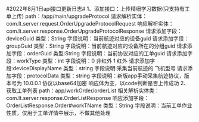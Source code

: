 #2022年8月1日api接口更新日志#
1、添加接口：上传精细学习数据(只支持有工单上传)
    path：/app/main/upgradeProtocol
    请求解析实体：com.lt.server.request.OrderUpgradeProtocolRequest
    响应解析实体：com.lt.server.response.OrderUpgradeProtocolResponse
    请求添加字段：deviceGuid
    类型：String
    字段说明：当前航迹对应的设备guid
    请求添加字段：groupGuid
    类型：String 
    字段说明：当前航迹对应的设备所在的分组guid
    请求添加字段：orderGuid
    类型:String
    字段说明：当前协议对应的工单guid
    请求添加字段：workType
    类型：int
    字段说明：0 非红外 1 红外
    请求添加字段:deviceDisplayName
    类型：string
    字段说明:采集当前航迹的 飞机型号
    请求添加字段：protocolData
    类型：string
    字段说明：新版app手动采集航迹协议，版本号为 10.0.0.1 协议以base64加密
    响应体为空，以code判断是否上传成功
2、获取工单列表
    path：app/workOrder/orderList
    相关解析实体类：com.lt.server.response.OrderListResponse
    响应添加字段：OrderListResponse.Order#workTName
    类型：String
    字段说明：当前工单作业性质，仅用于工单详情中展示，不做其他处理
    
    
